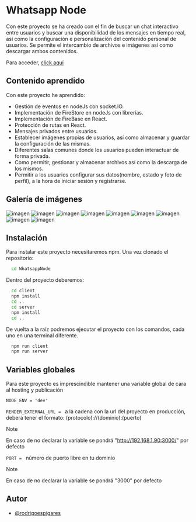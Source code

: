 
# Whatsapp Node

Con este proyecto se ha creado con el fin de buscar un chat interactivo entre usuarios y buscar una disponibilidad de los mensajes en tiempo real, así como la configuración e personalización del contenido personal de usuarios. Se permite el intercambio de archivos e imágenes así como descargar ambos contenidos.

Para acceder, [click aquí](https://whatsappnoderodrigo.onrender.com/)


## Contenido aprendido

Con este proyecto he aprendido:

- Gestión de eventos en nodeJs con socket.IO.
- Implementación de FireStore en nodeJs con librerías.
- Implementación de FireBase en React.
- Protección de rutas en React.
- Mensajes privados entre usuarios.
- Establecer imágenes propias de usuarios, así como almacenar y guardar la configuración de las mismas.
- Diferentes salas comunes donde los usuarios pueden interactuar de forma privada.
- Como permitir, gestionar y almacenar archivos así como la descarga de los mismos.
- Permitir a los usuarios configurar sus datos(nombre, estado y foto de perfil), a la hora de iniciar sesión y registrarse.

## Galería de imágenes
![imagen](https://github.com/rodrigoespigares/WhatsappNode/assets/94736646/39772738-5b29-42c1-b4ff-ad08452e672b)
![imagen](https://github.com/rodrigoespigares/WhatsappNode/assets/94736646/42074bd2-fadd-4471-adb0-4cbf0a6ebd93)
![imagen](https://github.com/rodrigoespigares/WhatsappNode/assets/94736646/c9e11757-aefa-4c6a-98ad-3ad46c62def3)
![imagen](https://github.com/rodrigoespigares/WhatsappNode/assets/94736646/6f69c056-7d51-4be4-861d-344de817e240)
![imagen](https://github.com/rodrigoespigares/WhatsappNode/assets/94736646/eca9dc67-b935-4a8e-a14d-fc3336e9fa9b)
![imagen](https://github.com/rodrigoespigares/WhatsappNode/assets/94736646/339457cf-2e27-4d75-98f4-803338c8a743)
![imagen](https://github.com/rodrigoespigares/WhatsappNode/assets/94736646/414ed0d4-cfe5-46da-9ee1-e876eeee8b04)
![imagen](https://github.com/rodrigoespigares/WhatsappNode/assets/94736646/c4d2edcf-f4d6-4ca7-afda-66e914ceec6b)
![imagen](https://github.com/rodrigoespigares/WhatsappNode/assets/94736646/e7c33c17-ae50-4360-96ed-4149d9152172)


## Instalación

Para instalar este proyecto necesitaremos npm. Una vez clonado el repositorio:

```bash
  cd WhatsappNode
```

Dentro del proyecto deberemos:

```bash
  cd client
  npm install
  cd ..
  cd server
  npm install
  cd ..
```

De vuelta a la raíz podremos ejecutar el proyecto con los comandos, cada uno en una terminal diferente.

```bash
  npm run client
  npm run server
```


## Variables globales

Para este proyecto es imprescindible mantener una variable global de cara al hosting y publicación

`NODE_ENV = 'dev'`

`RENDER_EXTERNAL_URL = `  a la cadena con la url del proyecto en producción, deberá tener el formato: (protocolo)://(dominio):(puerto) 

>[!NOTE]
>En caso de no declarar la variable se pondrá "http://192.168.1.90:3000/" por defecto

`PORT = ` número de puerto libre en tu dominio

>[!NOTE]
>En caso de no declarar la variable se pondrá "3000" por defecto


## Autor

- [@rodrigoespigares](https://www.github.com/rodrigoespigares)

